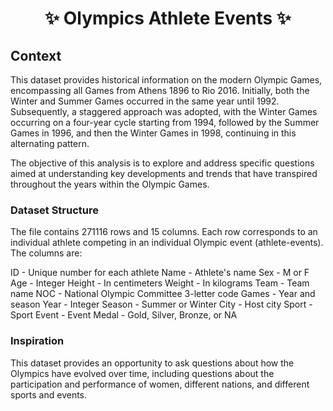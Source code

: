 # <p align="center" style="margin-top: 0px;"> ✨ Olympics Athlete Events ✨

## Context
This dataset provides historical information on the modern Olympic Games, encompassing all Games from Athens 1896 to Rio 2016. Initially, both the Winter and Summer Games occurred in the same year until 1992. Subsequently, a staggered approach was adopted, with the Winter Games occurring on a four-year cycle starting from 1994, followed by the Summer Games in 1996, and then the Winter Games in 1998, continuing in this alternating pattern.

The objective of this analysis is to explore and address specific questions aimed at understanding key developments and trends that have transpired throughout the years within the Olympic Games.


### Dataset Structure
The file contains 271116 rows and 15 columns. Each row corresponds to an individual athlete competing in an individual Olympic event (athlete-events). The columns are:

ID - Unique number for each athlete
Name - Athlete's name
Sex - M or F
Age - Integer
Height - In centimeters
Weight - In kilograms
Team - Team name
NOC - National Olympic Committee 3-letter code
Games - Year and season
Year - Integer
Season - Summer or Winter
City - Host city
Sport - Sport
Event - Event
Medal - Gold, Silver, Bronze, or NA

### Inspiration
This dataset provides an opportunity to ask questions about how the Olympics have evolved over time, including questions about the participation and performance of women, different nations, and different sports and events.
